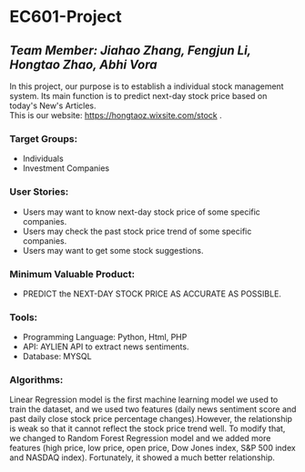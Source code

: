# EC601-Project
**_Team Member: Jiahao Zhang, Fengjun Li, Hongtao Zhao, Abhi Vora_** <br> 
---
In this project, our purpose is to establish a individual stock management system. Its main function is to predict next-day stock price based on today's New's Articles.  <br>This is our website: https://hongtaoz.wixsite.com/stock .
### Target Groups:
- Individuals 
- Investment Companies
### User Stories:
- Users may want to know next-day stock price of some specific companies.
- Users may check the past stock price trend of some specific companies.
- Users may want to get some stock suggestions.
### Minimum Valuable Product:
- PREDICT the NEXT-DAY STOCK PRICE AS ACCURATE AS POSSIBLE.
### Tools:
- Programming Language: Python, Html, PHP
- API: AYLIEN API to extract news sentiments.
- Database: MYSQL
### Algorithms:
Linear Regression model is the first machine learning model we used to train the dataset, and we used two features (daily news sentiment score and past daily close stock price percentage changes).However, the relationship is weak so that it cannot reflect the stock price trend well. To modify that, we changed to Random Forest Regression model and  we added more features (high price, low price, open price, Dow Jones index, S&P 500 index and NASDAQ index). Fortunately, it showed a much better relationship.






